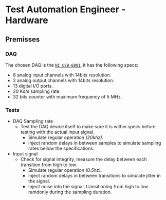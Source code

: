 # Test Automation Engineer - Hardware

## Premisses

### DAQ

The chosen DAQ is the [`NI USB-6001`](https://www.ni.com/pt-br/shop/model/usb-6001.html), it has the following specs:
* 8 analog input channels with 14bits resolution.
* 2 analog output channels with 14bits resolution.
* 13 digital I/O ports.
* 20 Ks/s sampling rate.
* 32 bits counter with maximum frequency of 5 MHz.

### Tests

* DAQ Sampling rate
    * Test the DAQ device itself to make sure it is within specs before testing with the actual input signal.
        * Simulate regular operation *(20khz)*.
        * Inject random delays in between samples to simulate sampling rates bellow the specifications.
* Input signal
    * Check for signal integrity, measure the delay between each transition from high to low.
        * Simulate regular operation *(0.5hz)*.
        * Inject random delays in between transitions to simulate jitter in the signal.
        * Inject noise into the signal, transitioning from high to low ramdonly during the sampling duration.